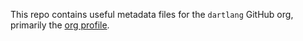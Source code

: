 This repo contains useful metadata files for the `dartlang` GitHub org,
primarily the [org profile](/profile/README.md).
